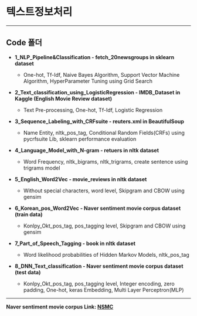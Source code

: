 # 텍스트정보처리
----------------------------------------------
## Code 폴더

* __1_NLP_Pipeline&Classification - fetch_20newsgroups in sklearn dataset__

  * One-hot, Tf-Idf, Naive Bayes Algorithm, Support Vector Machine Algorithm, HyperParameter Tuning using Grid Search
  
* __2_Text_classification_using_LogisticRegression - IMDB_Dataset in Kaggle (English Movie Review dataset)__

  * Text Pre-processing, One-hot, Tf-Idf, Logistic Regression
  
* __3_Sequence_Labeling_with_CRFsuite - reuters.xml in BeautifulSoup__

  * Name Entity, nltk_pos_tag, Conditional Random Fields(CRFs) using pycrfsuite Lib, sklearn performance evaluation
  
* __4_Language_Model_with_N-gram - retuers in nltk dataset__

  * Word Frequency, nltk_bigrams, nltk_trigrams, create sentence using trigrams model
  
* __5_English_Word2Vec - movie_reviews in nltk dataset__

  * Without special characters, word level, Skipgram and CBOW using gensim
  
* __6_Korean_pos_Word2Vec - Naver sentiment movie corpus dataset (train data)__

  * Konlpy_Okt_pos_tag, pos_tagging level, Skipgram and CBOW using gensim
  
* __7_Part_of_Speech_Tagging - book in nltk dataset__

  * Word likelihood probabilities of Hidden Markov Models, nltk_pos_tag
  
* __8_DNN_Text_classification - Naver sentiment movie corpus dataset (test data)__

  * Konlpy_Okt_pos_tag, pos_tagging level, Integer encoding, zero padding, One-hot, keras Embedding, Multi Layer Perceptron(MLP)
  
----------------------------------------------
**Naver sentiment movie corpus Link: [NSMC](https://github.com/e9t/nsmc)**  
